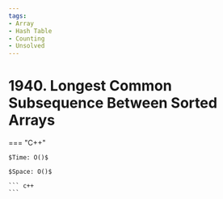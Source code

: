 ```yaml
---
tags:
- Array
- Hash Table
- Counting
- Unsolved
---
```



# 1940. Longest Common Subsequence Between Sorted Arrays

=== "C++"

    $Time: O()$

    $Space: O()$

    ``` c++
    ```